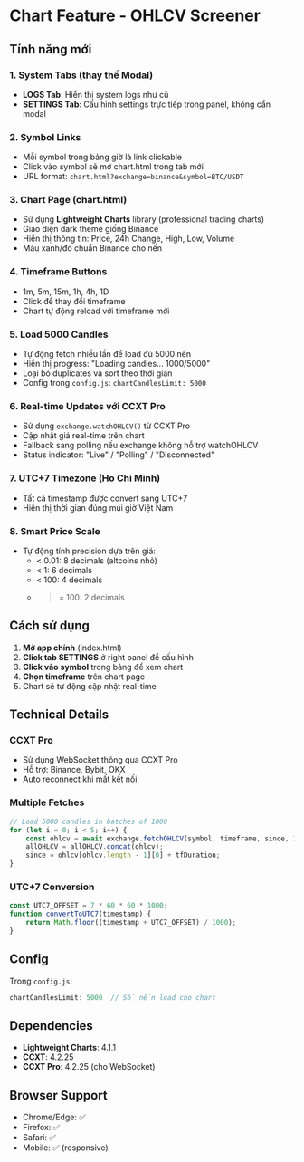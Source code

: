 # Chart Feature - OHLCV Screener

## Tính năng mới

### 1. System Tabs (thay thế Modal)
- **LOGS Tab**: Hiển thị system logs như cũ
- **SETTINGS Tab**: Cấu hình settings trực tiếp trong panel, không cần modal

### 2. Symbol Links
- Mỗi symbol trong bảng giờ là link clickable
- Click vào symbol sẽ mở chart.html trong tab mới
- URL format: `chart.html?exchange=binance&symbol=BTC/USDT`

### 3. Chart Page (chart.html)
- Sử dụng **Lightweight Charts** library (professional trading charts)
- Giao diện dark theme giống Binance
- Hiển thị thông tin: Price, 24h Change, High, Low, Volume
- Màu xanh/đỏ chuẩn Binance cho nến

### 4. Timeframe Buttons
- 1m, 5m, 15m, 1h, 4h, 1D
- Click để thay đổi timeframe
- Chart tự động reload với timeframe mới

### 5. Load 5000 Candles
- Tự động fetch nhiều lần để load đủ 5000 nến
- Hiển thị progress: "Loading candles... 1000/5000"
- Loại bỏ duplicates và sort theo thời gian
- Config trong `config.js`: `chartCandlesLimit: 5000`

### 6. Real-time Updates với CCXT Pro
- Sử dụng `exchange.watchOHLCV()` từ CCXT Pro
- Cập nhật giá real-time trên chart
- Fallback sang polling nếu exchange không hỗ trợ watchOHLCV
- Status indicator: "Live" / "Polling" / "Disconnected"

### 7. UTC+7 Timezone (Ho Chi Minh)
- Tất cả timestamp được convert sang UTC+7
- Hiển thị thời gian đúng múi giờ Việt Nam

### 8. Smart Price Scale
- Tự động tính precision dựa trên giá:
  - < 0.01: 8 decimals (altcoins nhỏ)
  - < 1: 6 decimals
  - < 100: 4 decimals
  - >= 100: 2 decimals

## Cách sử dụng

1. **Mở app chính** (index.html)
2. **Click tab SETTINGS** ở right panel để cấu hình
3. **Click vào symbol** trong bảng để xem chart
4. **Chọn timeframe** trên chart page
5. Chart sẽ tự động cập nhật real-time

## Technical Details

### CCXT Pro
- Sử dụng WebSocket thông qua CCXT Pro
- Hỗ trợ: Binance, Bybit, OKX
- Auto reconnect khi mất kết nối

### Multiple Fetches
```javascript
// Load 5000 candles in batches of 1000
for (let i = 0; i < 5; i++) {
    const ohlcv = await exchange.fetchOHLCV(symbol, timeframe, since, 1000);
    allOHLCV = allOHLCV.concat(ohlcv);
    since = ohlcv[ohlcv.length - 1][0] + tfDuration;
}
```

### UTC+7 Conversion
```javascript
const UTC7_OFFSET = 7 * 60 * 60 * 1000;
function convertToUTC7(timestamp) {
    return Math.floor((timestamp + UTC7_OFFSET) / 1000);
}
```

## Config

Trong `config.js`:
```javascript
chartCandlesLimit: 5000  // Số nến load cho chart
```

## Dependencies

- **Lightweight Charts**: 4.1.1
- **CCXT**: 4.2.25
- **CCXT Pro**: 4.2.25 (cho WebSocket)

## Browser Support

- Chrome/Edge: ✅
- Firefox: ✅
- Safari: ✅
- Mobile: ✅ (responsive)
